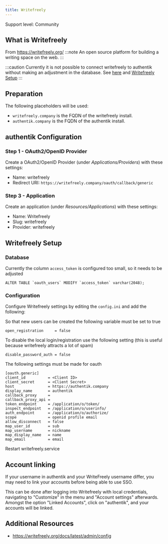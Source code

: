 ```yaml
---
title: Writefreely
---
```


<span class="badge badge--secondary">Support level: Community</span>

## What is Writefreely

From https://writefreely.org/
:::note
An open source platform for building a writing space on the web.
:::

:::caution
Currently it is not possible to connect writefreely to authentik without making an adjustment in the database. See [here](https://github.com/writefreely/writefreely/issues/516) and [Writefreely Setup](https://goauthentik.io/integrations/services/writefreely/#writefreely-setup)
:::

## Preparation

The following placeholders will be used:

-   `writefreely.company` is the FQDN of the writefreely install.
-   `authentik.company` is the FQDN of the authentik install.

## authentik Configuration

### Step 1 - OAuth2/OpenID Provider

Create a OAuth2/OpenID Provider (under _Applications/Providers_) with these settings:

-   Name: writefreely
-   Redirect URI: `https://writefreely.company/oauth/callback/generic`

### Step 3 - Application

Create an application (under _Resources/Applications_) with these settings:

-   Name: Writefreely
-   Slug: writefreely
-   Provider: writefreely

## Writefreely Setup

### Database

Currently the column `access_token` is configured too small, so it needs to be adjusted

```
ALTER TABLE `oauth_users` MODIFY `access_token` varchar(2048);
```

### Configuration

Configure Writefreely settings by editing the `config.ini` and add the following:

So that new users can be created the following variable must be set to true

```
open_registration     = false
```

To disable the local login/registration use the following setting (this is useful because writefreely attracts a lot of spam)

```
disable_password_auth = false
```

The following settings must be made for oauth

```
[oauth.generic]
client_id          = <Client ID>
client_secret      = <Client Secret>
host               = https://authentik.company
display_name       = authentik
callback_proxy     =
callback_proxy_api =
token_endpoint     = /application/o/token/
inspect_endpoint   = /application/o/userinfo/
auth_endpoint      = /application/o/authorize/
scope              = openid profile email
allow_disconnect   = false
map_user_id        = sub
map_username       = nickname
map_display_name   = name
map_email          = email
```

Restart writefreely.service

## Account linking

If your username in authentik and your WriteFreely username differ, you may need to link your accounts before being able to use SSO.

This can be done after logging into Writefreely with local credentials, navigating to "Customize" in the menu and "Account settings" afterwards. Amongst the option "Linked Accounts", click on "authentik", and your accounts will be linked.

## Additional Resources

-   https://writefreely.org/docs/latest/admin/config
